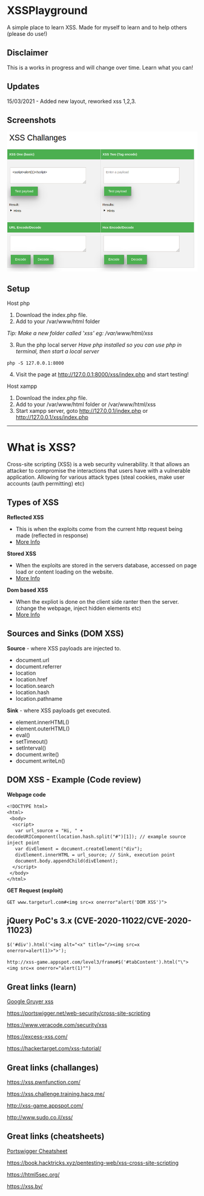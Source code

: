 # XSSPlayground

A simple place to learn XSS.
Made for myself to learn and to help others (please do use!)

## Disclaimer

This is a works in progress and will change over time. Learn what you can! 

## Updates

15/03/2021 - Added new layout, reworked xss 1,2,3.

## Screenshots

![](/assets/xss.png)

## Setup

Host php

1. Download the index.php file.
2. Add to your /var/www/html folder

*Tip: Make a new folder called 'xss' eg: /var/www/html/xss*

3. Run the php local server
*Have php installed so you can use php in terminal, then start a local server*

```
php -S 127.0.0.1:8000
```

4. Visit the page at http://127.0.0.1:8000/xss/index.php and start testing! 

Host xampp

1. Download the index.php file.
2. Add to your /var/www/html folder or /var/www/html/xss
3. Start xampp server, goto http://127.0.0.1/index.php or http://127.0.0.1/xss/index.php

---

# What is XSS?

Cross-site scripting (XSS) is a web security vulnerability. It that allows an attacker to compromise the interactions that users have with a vulnerable application. Allowing for various attack types (steal cookies, make user accounts (auth permitting) etc)

## Types of XSS

**Reflected XSS**

- This is when the exploits come from the current http request being made (reflected in response)
- [More Info](https://portswigger.net/web-security/cross-site-scripting/reflected)
 

**Stored XSS**

- When the exploits are stored in the servers database, accessed on page load or content loading on the website. 
- [More Info](https://portswigger.net/web-security/cross-site-scripting/stored)


**Dom based XSS**

- When the expliot is done on the client side ranter then the server. (change the webpage, inject hidden elements etc)
- [More Info](https://portswigger.net/web-security/cross-site-scripting/dom-based)


## Sources and Sinks (DOM XSS)

**Source** - where XSS payloads are injected to.

- document.url
- document.referrer
- location
- location.href
- location.search
- location.hash
- location.pathname


**Sink** - where XSS payloads get executed.

- element.innerHTML() 
- element.outerHTML() 
- eval() 
- setTimeout() 
- setInterval() 
- document.write() 
- document.writeLn() 

## DOM XSS - Example (Code review)

**Webpage code**
```
<!DOCTYPE html>
<html>
 <body>
  <script>
   var url_source = "Hi, " + decodeURIComponent(location.hash.split("#")[1]); // example source inject point
   var divElement = document.createElement("div");
   divElement.innerHTML = url_source; // Sink, execution point
   document.body.appendChild(divElement);
  </script>
 </body>
</html>
```

**GET Request (exploit)**

```
GET www.targeturl.com#<img src=x onerror"alert('DOM XSS')">
```


## jQuery PoC's  3.x (CVE-2020-11022/CVE-2020-11023)

```
$('#div').html('<img alt="<x" title="/><img src=x onerror=alert(1)>">');
```

```
http://xss-game.appspot.com/level3/frame#$('#tabContent').html("\"><img src=x onerror="alert(1)"")
```


    
## Great links (learn)

[Google Gruyer xss](http://google-gruyere.appspot.com/)

https://portswigger.net/web-security/cross-site-scripting

https://www.veracode.com/security/xss

https://excess-xss.com/

https://hackertarget.com/xss-tutorial/

## Great links (challanges)

https://xss.pwnfunction.com/

https://xss.challenge.training.hacq.me/

http://xss-game.appspot.com/

http://www.sudo.co.il/xss/

## Great links (cheatsheets)

[Portswigger Cheatsheet](https://portswigger.net/web-security/cross-site-scripting/cheat-sheet)

https://book.hacktricks.xyz/pentesting-web/xss-cross-site-scripting

https://html5sec.org/

https://xss.by/


